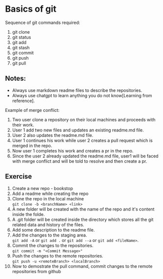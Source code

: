 # Basics of git

Sequence of git commands required: 

1. git clone 
2. git status
3. git add 
4. git stash
5. git commit 
6. git push
7. git pull 

## Notes: 
- Always use markdown readme files to describe the repositories.
- Always use chatgpt to learn anything you do not know[Learning from reference].

Example of merge conflict: 
1. Two user clone a repository on their local machines and proceeds
 with their work.
2. User 1 add two new files and updates an existing readme.md file.
3. User 2 also updates the readme.md file.
4. User 1 continues his work while user 2 creates a pull request which is merged in the repo.
5. Now user 1 completes his work and creates a pr in the repo.
6. Since the user 2 already updated the readme.md file, user1 will be faced with merge conflict and will be told to resolve and then create a pr.

## Exercise 

1. Create a new repo - bookstop
2. Add a readme while creating the repo
3. Clone the repo in the local machine  
`git clone -b <branchName> <link>`
4. A new folder will be created with the name of the repo and it's content inside the folde.
5. A .git folder will be created inside the directory which stores all the git related data and history of the files.
6. Add some description to the readme file.
7. Add the changes to the staging area.  
`git add -A` or `git add .` or `git add --a` or `git add <fileName>`.
8. Commit the changes to the repositories.  
`git commit -m "<Commit Message>"`
9. Push the changes to the remote repositories.  
`git push -u <remoteBranch> <localBranch>`
10. Now to demostrate the pull command, commit changes to the remote repositories from github 